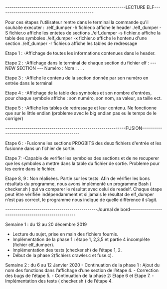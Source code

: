 ------------------------------------------------------------LECTURE ELF-----------------------------------------------

Pour ces étapes l'utilisateur rentre dans le terminal la commande qu'il souhaite executer :
./elf_dumper -h fichier.o   affiche le header
./elf_dumper -S fichier.o   affiche les entetes de sections
./elf_dumper -s fichier.o   affiche la table des symboles
./elf_dumper -x fichier.o   affiche le hontenu d'une section
./elf_dumper -r fichier.o   affiche les tables de redressage


Etape 1 :
-Affichage de toutes les informations contenues dans le header.

Etape 2 :
-Affichage dans le terminal de chaque section du fichier elf :
--- NEW SECTION ---
Numéro :
Nom :
.
.
.

Etape 3 : 
-Affiche le contenu de la section donnée par son numéro en entrée dans le terminal

Etape 4 :
-Affichage de la table des symboles et son nombre d'entrées, pour chaque symbole affiche : son numéro, son nom, sa valeur, sa taille ect.

Etape 5 :
-Affiche les tables de redressage et leur contenu.
Ne fonctionne que sur le little endian (probleme avec le big endian pas eu le temps de le corriger)


------------------------------------------------------------FUSION-----------------------------------------------


Etape 6 :
-Fusionne les sections PROGBITS des deux fichiers d'entrée et les fusionne dans un fichier de sortie.

Etape 7:
-Capable de verifier les symboles des sections et de ne recuperer que les symboles a mettre dans la table du fichier de sortie.
Probleme pour les ecrire dans le fichier.

Etape 8, 9 : Non réalisées.
Partie sur les tests:
  Afin de vérifier les bons résultats du programme, nous avons implémenté un programme Bash ( checker.sh )
qui va comparer le résultat avec celui de readelf. Chaque étape peut être vérifiée indépendamment et si 
jamais le résultat de elf_dumper n’est pas correct, le programme nous indique de quelle différence il s’agit.  

----------------------------------------------Journal de bord---------------------------------------------------

Semaine 1 : du 12 au 20 décembre 2019
  - Lecture du sujet, prise en main des fichiers fournis.
  - Implémentation de la phase 1 : étape 1, 2,3,5 et partie 4 incomplète (fichier elf_dumper).
  - Implémentation des tests (checker.sh) de l’étape 1, 2.
  - Début de la phase 2(fichiers crawler.c et fuse.c).

Semaine 2 : du 6 au 12 Janvier 2020
	- Continuation de la phase 1 : Ajout du nom des fonctions dans l’affichage d’une section de l’étape 4.
	- Correction des bugs de l’étape 5.
	- Continuation de la phase 2: Etape 6 et Etape 7.
	- Implémentation des tests ( checker.sh ) de l’étape 4. 
